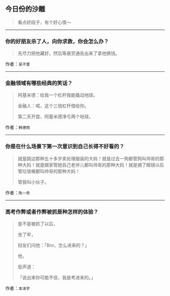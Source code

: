 ## 今日份的沙雕

> 看点好段子，有个好心情～


 
---

### 你的好朋友杀了人，向你求救，你会怎么办？

> 先尽力把他藏好，然后等悬赏通告出来了拿他换钱。


作者：`吴不慧`

---

### 金融领域有哪些经典的笑话？

> 阿基米德：给我一个杠杆我能撬动地球。
> 
> 金融人：喏，这个三倍杠杆借给你。
> 
> 第二天开盘，阿基米德净亏两个地球。


作者：`韩德雨`

---

### 你是在什么场景下第一次意识到自己长得不好看的？

> 就是路边那种五十多岁卖处理服装的大妈！就是过去一狗都管狗叫帅哥的那种大妈！就是跟家管她自己老伴儿都叫帅哥的那种大妈！就是摘了眼镜以后管垃圾桶都叫帅哥的那种大妈！
> 
> 管我叫小伙子。


作者：`陈一奇`

---

### 高考作弊或者作弊被抓是种怎样的体验？

> 是不是被抓了以后，
> 
> 坐了牢，
> 
> 狱友们问他：「Bro，怎么进来的？」
> 
> 他，
> 
> 低声道：
> 
> 「说出来你可能不信，我是考进来的。」


作者：`本泽宇`